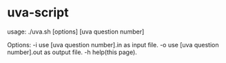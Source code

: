 # uva-script

usage: ./uva.sh [options] [uva question number]

Options:
  -i  use [uva question number].in as input file.
  -o  use [uva question number].out as output file.
  -h  help(this page).
